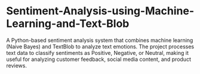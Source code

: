 # Sentiment-Analysis-using-Machine-Learning-and-Text-Blob
A Python-based sentiment analysis system that combines machine learning (Naive Bayes) and TextBlob to analyze text emotions. The project processes text data to classify sentiments as Positive, Negative, or Neutral, making it useful for analyzing customer feedback, social media content, and product reviews. 

